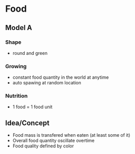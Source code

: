 # Food

## Model A

### Shape

* round and green

### Growing

* constant food quantity in the world at anytime
* auto spawing at random location

### Nutrition

* 1 food = 1 food unit

## Idea/Concept

- Food mass is transfered when eaten (at least some of it)
- Overall food quantity oscillate overtime
- Food quality defined by color